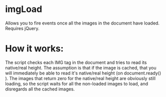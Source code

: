 imgLoad
=======

Allows you to fire events once all the images in the document have loaded.
Requires jQuery.

How it works:
=============

The script checks each IMG tag in the document and tries to read its native/real height.
The assumption is that if the image is cached, that you will immediately be able to read it's native/real height (on document.ready() ).
The images that return zero for the native/real height are obviously still loading, so the script waits for all the non-loaded images to load, and disregards all the cached images.


